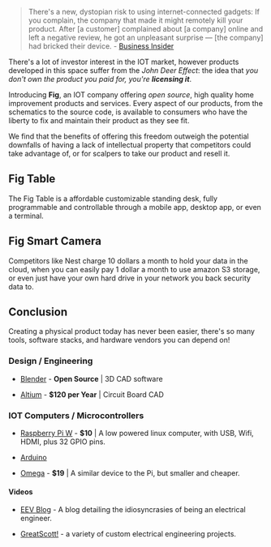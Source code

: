 > There's a new, dystopian risk to using internet-connected gadgets: If you complain, the company that made it might remotely kill your product. After [a customer] complained about [a company] online and left a negative review, he got an unpleasant surprise — [the company] had bricked their device. - [Business Insider](http://www.businessinsider.com/iot-garage-door-opener-garadget-kills-customers-device-bad-amazon-review-2017-4)

There's a lot of investor interest in the IOT market, however products developed in this space suffer from the *John Deer Effect*: the idea that *you don't own the product you paid for, you're **licensing it***. 

Introducing **Fig**, an IOT company offering *open source*, high quality home improvement products and services. Every aspect of our products, from the schematics to the source code, is available to consumers who have the liberty to fix and maintain their product as they see fit.

We find that the benefits of offering this freedom outweigh the potential downfalls of having a lack of intellectual property that competitors could take advantage of, or for scalpers to take our product and resell it. 

## Fig Table

The Fig Table is a affordable customizable standing desk, fully programmable and controllable through a mobile app, desktop app, or even a terminal.

## Fig Smart Camera

Competitors like Nest charge 10 dollars a month to hold your data in the cloud, when you can easily pay 1 dollar a month to use amazon S3 storage, or even just have your own hard drive in your network you back security data to. 

## Conclusion

Creating a physical product today has never been easier, there's so many tools, software stacks, and hardware vendors you can depend on!

### Design / Engineering

- [Blender](https://www.blender.org/) - **Open Source** | 3D CAD software

- [Altium](http://www.altium.com/altium-designer/overview) - **$120 per Year** | Circuit Board CAD

### IOT Computers / Microcontrollers

- [Raspberry Pi W](https://www.raspberrypi.org/products/pi-zero-w/) - **$10** | A low powered linux computer, with USB, Wifi, HDMI, plus 32 GPIO pins.

- [Arduino](https://www.arduino.cc/)

- [Omega](https://onion.io/store/) - **$19** | A similar device to the Pi, but smaller and cheaper.

#### Videos

- [EEV Blog](https://www.youtube.com/channel/UC2DjFE7Xf11URZqWBigcVOQ) - A blog detailing the idiosyncrasies of being an electrical engineer.

- [GreatScott!](https://www.youtube.com/user/greatscottlab) - a variety of custom electrical engineering projects. 